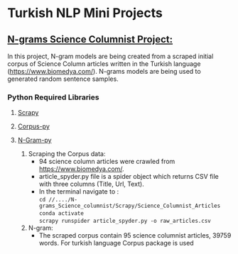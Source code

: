 # Turkish NLP Mini Projects


## [N-grams Science Columnist Project:](https://github.com/taylankabbani/Turkish_NLP_Mini_Projects/tree/master/N-grams_Science_columnist)
In this project, N-gram models are being created from a scraped initial corpus of Science Column articles written in the Turkish language (https://www.biomedya.com/). N-grams models are being used to generated random sentence samples.

### Python Required Libraries
1. [Scrapy](https://scrapy.org/) 
2. [Corpus-py](https://github.com/taylankabbani/Corpus-Py.git)
3. [N-Gram-py](https://github.com/taylankabbani/NGram-Py.git)

   1. Scraping the Corpus data:
      * 94 science column articles were crawled from https://www.biomedya.com/.
      * article_spyder.py file is a spider object which returns CSV file with three columns (Title, Url, Text).
      * In the terminal navigate to :\
        `cd //..../N-grams_Science_columnist/Scrapy/Science_Columnist_Articles`\
        `conda activate`\
        `scrapy runspider article_spyder.py -o raw_articles.csv`
   2. N-gram:
      * The scraped corpus contain 95 science columnist articles, 39759 words. For turkish language Corpus package is used
